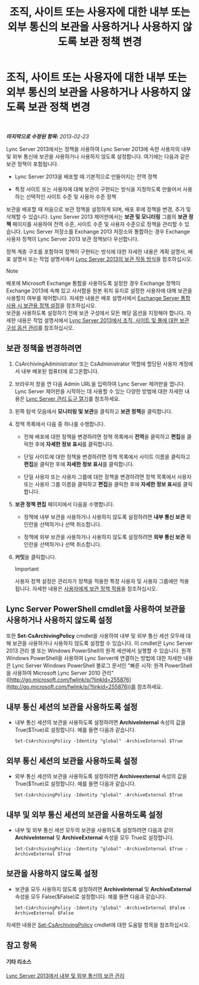 ﻿---
title: 조직, 사이트 또는 사용자에 대한 내부 또는 외부 통신의 보관을 사용하거나 사용하지 않도록 보관 정책 변경
TOCTitle: 조직, 사이트 또는 사용자에 대한 내부 또는 외부 통신의 보관을 사용하거나 사용하지 않도록 보관 정책 변경
ms:assetid: b85dc3fb-8ebd-4e3c-ac90-fc79270ac867
ms:mtpsurl: https://technet.microsoft.com/ko-kr/library/Gg182576(v=OCS.15)
ms:contentKeyID: 49304823
ms.date: 08/24/2015
mtps_version: v=OCS.15
ms.translationtype: HT
---

# 조직, 사이트 또는 사용자에 대한 내부 또는 외부 통신의 보관을 사용하거나 사용하지 않도록 보관 정책 변경

 

_**마지막으로 수정된 항목:** 2013-02-23_

Lync Server 2013에서는 정책을 사용하여 Lync Server 2013에 속한 사용자의 내부 및 외부 통신에 보관을 사용하거나 사용하지 않도록 설정합니다. 여기에는 다음과 같은 보관 정책이 포함됩니다.

  - Lync Server 2013을 배포할 때 기본적으로 만들어지는 전역 정책

  - 특정 사이트 또는 사용자에 대해 보관이 구현되는 방식을 지정하도록 만들어서 사용하는 선택적인 사이트 수준 및 사용자 수준 정책

보관을 배포할 때 처음으로 보관 정책을 설정하게 되며, 배포 후에 정책을 변경, 추가 및 삭제할 수 있습니다. Lync Server 2013 제어판에서는 **보관 및 모니터링** 그룹의 **보관 정책** 페이지를 사용하여 전역 수준, 사이트 수준 및 사용자 수준으로 정책을 관리할 수 있습니다. Lync Server 저장소를 Exchange 2013 저장소와 통합하는 경우 Exchange 사용자 정책이 Lync Server 2013 보관 정책보다 우선합니다.

정책 계층 구조를 포함하여 정책이 구현되는 방식에 대한 자세한 내용은 계획 설명서, 배포 설명서 또는 작업 설명서에서 [Lync Server 2013의 보관 작동 방식](lync-server-2013-how-archiving-works.md)을 참조하십시오.


> [!NOTE]
> 배포에 Microsoft Exchange 통합을 사용하도록 설정한 경우 Exchange 정책이 Exchange 2013에 속해 있고 사서함을 원본 위치 유지로 설정한 사용자에 대해 보관을 사용할지 여부를 제어합니다. 자세한 내용은 배포 설명서에서 <A href="lync-server-2013-setting-up-policies-for-archiving-when-using-exchange-server-integration.md">Exchange Server 통합 사용 시 보관용 정책 설정</A>을 참조하십시오.<BR>보관을 사용하도록 설정하기 전에 보관 구성에서 모든 해당 옵션을 지정해야 합니다. 자세한 내용은 작업 설명서에서 <A href="lync-server-2013-managing-archiving-configuration-options-for-your-organization-sites-and-pools.md">Lync Server 2013에서 조직, 사이트 및 풀에 대한 보관 구성 옵션 관리</A>를 참조하십시오.



## 보관 정책을 변경하려면

1.  CsArchivingAdministrator 또는 CsAdministrator 역할에 할당된 사용자 계정에서 내부 배포된 컴퓨터에 로그온합니다.

2.  브라우저 창을 연 다음 Admin URL을 입력하여 Lync Server 제어판을 엽니다. Lync Server 제어판을 시작하는 데 사용할 수 있는 다양한 방법에 대한 자세한 내용은 [Lync Server 관리 도구 열기](lync-server-2013-open-lync-server-administrative-tools.md)를 참조하세요.

3.  왼쪽 탐색 모음에서 **모니터링 및 보관**을 클릭하고 **보관 정책**을 클릭합니다.

4.  정책 목록에서 다음 중 하나를 수행합니다.
    
      - 전체 배포에 대한 정책을 변경하려면 정책 목록에서 **전역**을 클릭하고 **편집**을 클릭한 후에 **자세한 정보 표시**를 클릭합니다.
    
      - 단일 사이트에 대한 정책을 변경하려면 정책 목록에서 사이트 이름을 클릭하고 **편집**을 클릭한 후에 **자세한 정보 표시**를 클릭합니다.
    
      - 단일 사용자 또는 사용자 그룹에 대한 정책을 변경하려면 정책 목록에서 사용자 또는 사용자 그룹 이름을 클릭하고 **편집**을 클릭한 후에 **자세한 정보 표시**를 클릭합니다.

5.  **보관 정책 편집** 페이지에서 다음을 수행합니다.
    
      - 정책에 내부 보관을 사용하거나 사용하지 않도록 설정하려면 **내부 통신 보관** 확인란을 선택하거나 선택 취소합니다.
    
      - 정책에 외부 보관을 사용하거나 사용하지 않도록 설정하려면 **외부 통신 보관** 확인란을 선택하거나 선택 취소합니다.

6.  **커밋**을 클릭합니다.
    

    > [!IMPORTANT]
    > 사용자 정책 설정은 관리자가 정책을 적용한 특정 사용자 및 사용자 그룹에만 적용됩니다. 자세한 내용은 <A href="lync-server-2013-applying-an-archiving-policy-to-users.md">사용자에게 보관 정책 적용</A>을 참조하십시오.



## Lync Server PowerShell cmdlet을 사용하여 보관을 사용하거나 사용하지 않도록 설정

또한 **Set-CsArchivingPolicy** cmdlet을 사용하여 내부 및 외부 통신 세션 모두에 대해 보관을 사용하거나 사용하지 않도록 설정할 수 있습니다. 이 cmdlet은 Lync Server 2013 관리 셸 또는 Windows PowerShell의 원격 세션에서 실행할 수 있습니다. 원격 Windows PowerShell을 사용하여 Lync Server에 연결하는 방법에 대한 자세한 내용은 Lync Server Windows PowerShell 블로그 문서인 "빠른 시작: 원격 PowerShell을 사용하여 Microsoft Lync Server 2010 관리"([http://go.microsoft.com/fwlink/p/?linkId=255876](http://go.microsoft.com/fwlink/p/?linkid=255876))를 참조하세요.

## 내부 통신 세션의 보관을 사용하도록 설정

  - 내부 통신 세션의 보관을 사용하도록 설정하려면 **ArchiveInternal** 속성의 값을 True($True)로 설정합니다. 예를 들면 다음과 같습니다.
    
        Set-CsArchivingPolicy -Identity "global" -ArchiveInternal $True

## 외부 통신 세션의 보관을 사용하도록 설정

  - 외부 통신 세션의 보관을 사용하도록 설정하려면 **Archiveexternal** 속성의 값을 True($True)로 설정합니다. 예를 들면 다음과 같습니다.
    
        Set-CsArchivingPolicy -Identity "global" -ArchiveExternal $True

## 내부 및 외부 통신 세션의 보관을 사용하도록 설정

  - 내부 및 외부 통신 세션 모두의 보관을 사용하도록 설정하려면 다음과 같이 **ArchiveInternal** 및 **ArchiveExternal** 속성을 모두 True로 설정합니다.
    
        Set-CsArchivingPolicy -Identity "global" -ArchiveInternal $True -ArchiveExternal $True

## 보관을 사용하지 않도록 설정

  - 보관을 모두 사용하지 않도록 설정하려면 **ArchiveInternal** 및 **ArchiveExternal** 속성을 모두 False($False)로 설정합니다. 예를 들면 다음과 같습니다.
    
        Set-CsArchivingPolicy -Identity "global" -ArchiveInternal $False -ArchiveExternal $False

자세한 내용은 [Set-CsArchivingPolicy](set-csarchivingpolicy.md) cmdlet에 대한 도움말 항목을 참조하십시오.

## 참고 항목

#### 기타 리소스

[Lync Server 2013에서 내부 및 외부 통신의 보관 관리](lync-server-2013-managing-the-archiving-of-internal-and-external-communications.md)

